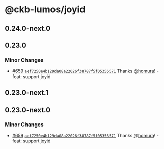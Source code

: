 # @ckb-lumos/joyid

## 0.24.0-next.0

## 0.23.0

### Minor Changes

- [#659](https://github.com/ckb-js/lumos/pull/659) [`aef7250e4b129da08a22026f38787f5f05356571`](https://github.com/ckb-js/lumos/commit/aef7250e4b129da08a22026f38787f5f05356571) Thanks [@homura](https://github.com/homura)! - feat: support joyid

## 0.23.0-next.1

## 0.23.0-next.0

### Minor Changes

- [#659](https://github.com/ckb-js/lumos/pull/659) [`aef7250e4b129da08a22026f38787f5f05356571`](https://github.com/ckb-js/lumos/commit/aef7250e4b129da08a22026f38787f5f05356571) Thanks [@homura](https://github.com/homura)! - feat: support joyid
